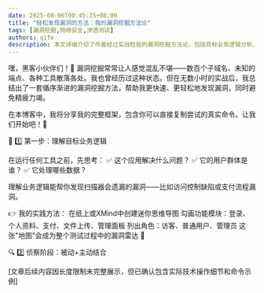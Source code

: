 ```yaml
---
date: 2025-08-06T00:45:25+08:00
title: "轻松发现漏洞的方法：我的漏洞挖掘方法论"
tags: [漏洞挖掘,网络安全,渗透测试]
authors: qife
description: 本文详细介绍了作者经过实战检验的漏洞挖掘方法论，包括目标业务逻辑分析、被动主动侦察、自动化工具使用等关键步骤，并提供了可直接复用的实际命令和操作流程。
---
```


嘿，黑客小伙伴们！👋 漏洞挖掘常常让人感觉混乱不堪——数百个子域名、未知的端点、各种工具散落各处。我也曾经历过这种状态。但在无数小时的实战后，我总结出了一套循序渐进的漏洞挖掘方法，帮助我更快速、更轻松地发现漏洞，同时避免精疲力竭。

在本博客中，我将分享我的完整框架，包含你可以直接复制尝试的真实命令。让我们开始吧！🚀

🧩 1️⃣ 第一步：理解目标业务逻辑

在运行任何工具之前，先思考：
✅ 这个应用解决什么问题？
✅ 它的用户群体是谁？
✅ 它处理哪些数据？

理解业务逻辑能帮你发现扫描器会遗漏的漏洞——比如访问控制缺陷或支付流程漏洞。

👉 我的实践方法：
在纸上或XMind中创建迷你思维导图
勾画功能模块：登录、个人资料、支付、文件上传、管理面板
列出角色：访客、普通用户、管理员
这张"地图"会成为整个测试过程中的漏洞雷达 🧭

🔍 2️⃣ 侦察阶段：被动+主动结合

[文章后续内容因长度限制未完整展示，但已确认包含实际技术操作细节和命令示例]